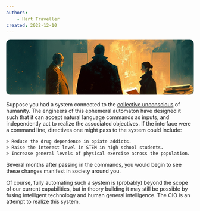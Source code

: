 ```yaml
---
authors:
    - Hart Traveller
created: 2022-12-10
---
```


<style>

    .md-typeset h1,
    .md-content__button {

        display: none;

    }

</style>

<img src="../assets/page.introduction.png" style="clip-path: inset(64px 0px 64px 0px round 10px); margin: -64px 0px -64px 0px; ">

Suppose you had a system connected to the [collective unconscious](https://en.wikipedia.org/wiki/Collective_unconscious) of humanity. The engineers of this ephemeral automaton have designed it such that it can accept natural language commands as inputs, and independently act to realize the associated objectives. If the interface were a command line, directives one might pass to the system could include:

```
> Reduce the drug dependence in opiate addicts.
> Raise the interest level in STEM in high school students.
> Increase general levels of physical exercise across the population.
```

Several months after passing in the commands, you would begin to see these changes manifest in society around you.

Of course, fully automating such a system is (probably) beyond the scope of our current capabilities, but in theory building it may still be possible by fusing intelligent technology and human general intelligence. The CIO is an attempt to realize this system.

